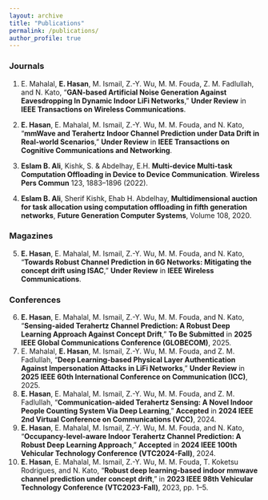 ```yaml
---
layout: archive
title: "Publications"
permalink: /publications/
author_profile: true
---
```




### Journals

1. E. Mahalal, **E. Hasan**, M. Ismail, Z.-Y. Wu, M. M. Fouda, Z. M. Fadlullah, and N. Kato, “**GAN-based Artificial Noise Generation Against Eavesdropping In Dynamic Indoor LiFi Networks**,” **Under Review** in **IEEE Transactions on Wireless Communications**.<span>

2. **​​E. Hasan**, E. Mahalal, M. Ismail, Z.-Y. Wu, M. M. Fouda, and N. Kato, “**mmWave and Terahertz Indoor Channel Prediction under Data Drift in Real-world Scenarios**,” **Under Review** in **IEEE Transactions on Cognitive Communications and Networking**.<span>

3. **Eslam B. Ali**, Kishk, S. & Abdelhay, E.H. **Multi-device Multi-task Computation Offloading in Device to Device Communication**. **Wireless Pers Commun** 123, 1883–1896 (2022).<span>

4. **Eslam B. Ali**, Sherif Kishk, Ehab H. Abdelhay, **Multidimensional auction for task allocation using computation offloading in fifth generation networks**, **Future Generation Computer Systems**, Volume 108, 2020.<span>

### Magazines

5. **E. Hasan**, E. Mahalal, M. Ismail, Z.-Y. Wu, M. M. Fouda, and N. Kato, “**Towards Robust Channel Prediction in 6G Networks: Mitigating the concept drift using ISAC**,” **Under Review** in **IEEE Wireless Communications**.<span>

### Conferences

6. **E. Hasan**, E. Mahalal, M. Ismail, Z.-Y. Wu, M. M. Fouda, and N. Kato, “**Sensing-aided Terahertz Channel Prediction: A Robust Deep Learning Approach Against Concept Drift**,” **To Be Submitted** in **2025 IEEE Global Communications Conference (GLOBECOM)**, 2025.<span>
7. ​E. Mahalal, **E. Hasan**, M. Ismail, Z.-Y. Wu, M. M. Fouda, and Z. M. Fadlullah, “**Deep Learning-based Physical Layer Authentication Against Impersonation Attacks in LiFi Networks**,” **Under Review** in **2025 IEEE 60th International Conference on Communication (ICC)**, 2025.<span>
8. **E. Hasan**, E. Mahalal, M. Ismail, Z.-Y. Wu, M. M. Fouda, and Z. M. Fadlullah, “**Communication-aided Terahertz Sensing: A Novel Indoor People Counting System Via Deep Learning**,” **Accepted** in **2024 IEEE 2nd Virtual Conference on Communications (VCC)**, 2024.<span>
9. **​E. Hasan**, E. Mahalal, M. Ismail, Z.-Y. Wu, M. M. Fouda, and N. Kato, “**Occupancy-level-aware Indoor Terahertz Channel Prediction: A Robust Deep Learning Approach**,” **Accepted** in **2024 IEEE 100th Vehicular Technology Conference (VTC2024-Fall)**, 2024.<span>
10. **E. Hasan**, E. Mahalal, M. Ismail, Z.-Y. Wu, M. M. Fouda, T. Koketsu Rodrigues, and N. Kato, “**Robust deep learning-based indoor mmwave channel prediction under concept drift**,” in **2023 IEEE 98th Vehicular Technology Conference (VTC2023-Fall)**, 2023, pp. 1–5.<span>

<span style="color: blue;"> <span>

<!---

#Dataset: 

**Cyber-Physical Dataset for UAVs Under Normal Operations and Cyber-attacks** 
[[Download on IEEE DataPort].](https://ieee-dataport.org/documents/cyber-physical-dataset-uavs-under-normal-operations-and-cyber-attacks)

The dataset is the first of its kind and collected from the actual drone system. It contains cyber (communication) and physical (behavioral) features under cyberattacks and normal operations of the drone. There is no dataset available that captures both cyber and physical features. 

The fusion of cyber and physical data provides a comprehensive representation of a UAV’s operational state. While cyber data captures anomalies in communication patterns, physical data reveals discrepancies in flight dynamics and sudden changes in behavior such as roll, pitch, yaw angles, acceleration, etc. By fusing these data streams, we construct a
detailed depiction of the UAV’s state across cyber and physical domains. This fusion enables accurate detection of attacks that might be missed when only one type of data is considered.

The following cyberattacks has been executed to collect the data.
  - Stealthy False Data Injection attack
  - Evil Twin attack
  - Replay attack
  - Denial-of-Servie attack

### Software and Simulator

- **Developed Cellular Vehicle-to-everything (C-V2X) Simulator and delivered to Korea’s MSIT (Ministry of Science, Information, and Technology).**

  - Performance Analysis System Level Simulator in LTE-V2X Network Environment”, INHA University Industry-Academia Cooperation Foundation, Program No. C-2019-024785, 2019-09-05. [(Simulator Code)](https://github.com/uamughal/V2X-System-Level-Simulator)

- **Developed Link Adaptation Simulator and handed over to the Oceanic IT Convergence Research Centre, Hoseo University.**

  - Link Adaptation for Next-Generation Underwater Acoustic Communications Networks [(Simulator Code)](https://github.com/uamughal/System-Level-Simulator-for-Underwater-Autonomous-Vehicles)



More detail on my [Google Scholar](https://scholar.google.com/citations?hl=en&user=yIQfpKIAAAAJ&view_op=list_works&sortby=pubdate)


<span style="color: blue;">  <span>
-->
